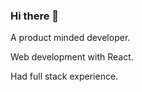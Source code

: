 ### Hi there 👋

A product minded developer.

Web development with React.

Had full stack experience.
